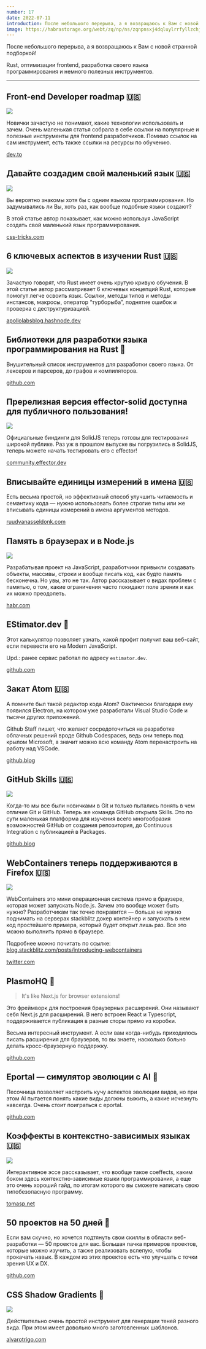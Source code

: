 ```yaml
---
number: 17
date: 2022-07-11
introduction: После небольшого перерыва, а я возвращаюсь к Вам с новой странной подборкой! Rust, оптимизации frontend, разработка своего языка программирования и немного полезных инструментов.
image: https://habrastorage.org/webt/zq/np/ns/zqnpnsxj4dqluylrrfyllzchj3q.png
---
```


После небольшого перерыва, а я возвращаюсь к Вам с новой странной подборкой!

Rust, оптимизации frontend, разработка своего языка программирования и немного полезных инструментов.

<hr />

## Front-end Developer roadmap 🇺🇸

![](https://dev-to-uploads.s3.amazonaws.com/uploads/articles/ldjv6w5yambb493hton0.png)

Новички зачастую не понимают, какие технологии использовать и зачем. Очень маленькая статья собрала в себе ссылки на популярные и полезные инструменты для frontend разработчиков. Помимо ссылок на сам инструмент, есть также ссылки на ресурсы по обучению.

[dev.to](https://dev.to/dealwith/front-end-developer-roadmap-2gi0)

## Давайте создадим свой маленький язык 🇺🇸

![](https://i0.wp.com/css-tricks.com/wp-content/uploads/2022/05/s_202E5FF9B61E1911DBB7D9A33C31EAF25C613502CB267B4C9FC3E5DDF63D6AF9_1644228892839_Group1.png?resize=1536%2C916&ssl=1)

Вы вероятно знакомы хотя бы с одним языком программирования. Но задумывались ли Вы, хоть раз, как вообще подобные языки создают?

В этой статье автор показывает, как можно используя JavaScript создать свой маленький язык программирования.

[css-tricks.com](https://css-tricks.com/lets-create-a-tiny-programming-language/)

## 6 ключевых аспектов в изучении Rust 🇺🇸

![](https://cdn.hashnode.com/res/hashnode/image/upload/v1646857880249/kxXox7mBc.png?w=1600&h=840&fit=crop&crop=entropy&auto=compress,format&format=webp)

Зачастую говорят, что Rust имеет очень крутую кривую обучения. В этой статье автор рассматривает 6 ключевых концепций Rust, которые помогут легче освоить язык. Ссылки, методы типов и методы инстансов, макросы, оператор “турборыба”, поднятие ошибок и проверка с деструктуризацией.

[apollolabsblog.hashnode.dev](https://apollolabsblog.hashnode.dev/learning-rust-my-6-key-moments)

## Библиотеки для разработки языка программирования на Rust 🐙

Внушительный список инструментов для разработки своего языка. От лексеров и парсеров, до графов и компиляторов.

[github.com](https://github.com/Kixiron/rust-langdev)

## Пререлизная версия effector-solid доступна для публичного пользования!

![](https://community.effector.dev/images/WQN0piZ6sEmIyoBA5bpqsEEtXob7pxA5tHPTFLzuujo/s:1000:420/mb:500000/ar:1/aHR0cHM6Ly9jb21t/dW5pdHkuZWZmZWN0/b3IuZGV2L3VwbG9h/ZHMvYXJ0aWNsZXMv/Y3ZwZXZjYno4Y3g4/aXhwdWV3NWQucG5n)

Официальные биндинги для SolidJS теперь готовы для тестирования широкой публике.
Раз уж в прошлом выпуске вы погрузились в SolidJS, теперь можете начать тестировать его с effector!

[community.effector.dev](https://community.effector.dev/core/prierieliznaia-viersiia-effector-solid-dostupna-dlia-publichnogho-polzovaniia-b64)

## Вписывайте единицы измерений в имена 🇺🇸

Есть весьма простой, но эффективный способ улучшить читаемость и семантику кода — нужно использовать более строгие типы или же вписывать единицы измерений в имена аргументов методов.

[ruudvanasseldonk.com](https://ruudvanasseldonk.com/2022/03/20/please-put-units-in-names)

## Память в браузерах и в Node.js

![](https://habrastorage.org/webt/zq/np/ns/zqnpnsxj4dqluylrrfyllzchj3q.png)

Разрабатывая проект на JavaScript, разработчики привыкли создавать объекты, массивы, строки и вообще писать код, как будто память бесконечна. Но увы, это не так. Автор рассказывает о видах проблем с памятью, о том, какие ограничения часто покидают поле зрения и как их можно преодолеть.

[habr.com](https://habr.com/ru/company/yandex/blog/666870/)

## EStimator.dev 🐙

Этот калькулятор позволяет узнать, какой профит получит ваш веб-сайт, если перевести его на Modern JavaScript.

Upd.: ранее сервис работал по адресу `estimator.dev`.

[github.com](https://github.com/GoogleChromeLabs/estimator.dev)

## Закат Atom 🇺🇸

А помните был такой редактор кода Atom? Фактически благодаря ему появился Electron, на котором уже разработали Visual Studio Code и тысячи других приложений.

Github Staff пишет, что желают сосредоточиться на разработке облачных решений вроде Github Codespaces, ведь они теперь под крылом Microsoft, а значит можно всю команду Atom перенастроить на работу над VSCode.

[github.blog](https://github.blog/2022-06-08-sunsetting-atom/)

## GitHub Skills 🇺🇸

![](https://github.blog/wp-content/uploads/2022/06/171910792-e285ecbb-3e27-4e37-ad16-04c29aab32a5.png?resize=1024%2C815?w=2048)

Когда-то мы все были новичками в Git и только пытались понять в чем отличие Git и GitHub. Теперь же команда GitHub открыла Skills. Это по сути маленькая платформа для изучения всего многообразия возможностей GitHub от создания репозитория, до Continuous Integration с публикацией в Packages.

[github.blog](https://github.blog/2022-06-06-introducing-github-skills/)

## WebContainers теперь поддерживаются в Firefox 🇺🇸

![](https://blog.stackblitz.com/img/posts/webcontainer-firefox-featured.png)

WebContainers это мини операционная система прямо в браузере, которая может запускать Node.js. Зачем это вообще может быть нужно? Разработчикам так точно понравится — больше не нужно поднимать на серверах stackblitz докер контейнер и запускать в нем код простейшего примера, который будет открыт лишь раз. Все это можно выполнить прямо в браузере.

Подробнее можно почитать по ссылке: [blog.stackblitz.com/posts/introducing-webcontainers](https://blog.stackblitz.com/posts/introducing-webcontainers/)

[twitter.com](https://twitter.com/stackblitz/status/1534178033237639168?s=21&t=P6_GwQKd8ekjKUnN-FwXZg)

## PlasmoHQ 🐙

> It's like Next.js for browser extensions!

Это фреймворк для построения браузерных расширений. Они называют себя Next.js для расширений. В него встроен React и Typescript, поддерживается публикация в разные сторы прямо из коробки.

Весьма интересный инструмент. А если вам когда-нибудь приходилось писать расширения для браузеров, то вы знаете, насколько больно делать кросс-браузерную поддержку.

[github.com](https://github.com/PlasmoHQ/plasmo)

## Eportal — симулятор эволюции с AI 🐙

Песочница позволяет настроить кучу аспектов эволюции видов, но при этом AI пытается понять какие виды должны выжить, а какие исчезнуть навсегда. Очень стоит поиграться с eportal.

[github.com](https://github.com/kul-sudo/eportal)

## Коэффекты в контекстно-зависимых языках 🇺🇸

![](/17-1181475/coeffects.png)

Интерактивное эссе рассказывает, что вообще такое coeffects, каким боком здесь контекстно-зависимые языки программирования, а еще это очень хороший гайд, по итогам которого вы сможете написать свою типобезопасную программу.

[tomasp.net](https://tomasp.net/coeffects/)

## 50 проектов на 50 дней 🐙

Если вам скучно, но хочется подтянуть свои скиллы в области веб-разработки — 50 проектов для вас. Большая пачка примеров проектов, которые можно изучить, а также реализовать вслепую, чтобы прокачать навык. В каждом из этих проектов есть что улучшать с точки зрения UX и DX.

[github.com](https://github.com/bradtraversy/50projects50days)

## CSS Shadow Gradients 🐙

![](https://alvarotrigo.com/shadow-gradients/imgs/card.png)

Действительно очень простой инструмент для генерации теней разного вида. При этом имеет довольно много заготовленных шаблонов.

[alvarotrigo.com](https://alvarotrigo.com/shadow-gradients/)
